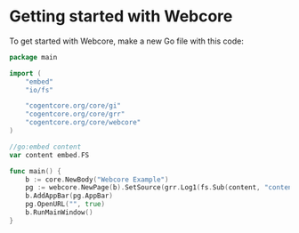 # Getting started with Webcore

To get started with Webcore, make a new Go file with this code:

```go
package main

import (
	"embed"
	"io/fs"

	"cogentcore.org/core/gi"
	"cogentcore.org/core/grr"
	"cogentcore.org/core/webcore"
)

//go:embed content
var content embed.FS

func main() {
	b := core.NewBody("Webcore Example")
	pg := webcore.NewPage(b).SetSource(grr.Log1(fs.Sub(content, "content")))
	b.AddAppBar(pg.AppBar)
	pg.OpenURL("", true)
	b.RunMainWindow()
}
```
